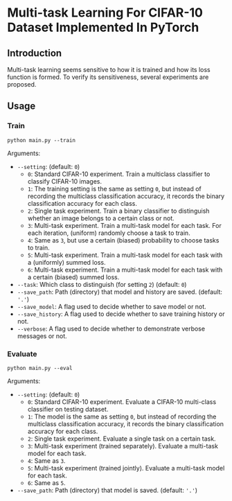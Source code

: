# Multi-task Learning For CIFAR-10 Dataset Implemented In PyTorch

## Introduction

Multi-task learning seems sensitive to how it is trained and how its loss function is formed. 
To verify its sensitiveness, several experiments are proposed.

## Usage

### Train

```
python main.py --train
```

Arguments:

 * `--setting`: (default: `0`)
   * `0`: Standard CIFAR-10 experiment. Train a multiclass classifier to classify CIFAR-10 images.
   * `1`: The training setting is the same as setting `0`, but instead of recording the multiclass classification accuracy, it records the binary classification accuracy for each class.
   * `2`: Single task experiment. Train a binary classifier to distinguish whether an image belongs to a certain class or not.
   * `3`: Multi-task experiment. Train a multi-task model for each task. For each iteration, (uniform) randomly choose a task to train.
   * `4`: Same as `3`, but use a certain (biased) probability to choose tasks to train.
   * `5`: Multi-task experiment. Train a multi-task model for each task with a (uniformly) summed loss.
   * `6`: Multi-task experiment. Train a multi-task model for each task with a certain (biased) summed loss.
 * `--task`: Which class to distinguish (for setting `2`) (default: `0`) 
 * `--save_path`: Path (directory) that model and history are saved. (default: `'.'`)
 * `--save_model`: A flag used to decide whether to save model or not.
 * `--save_history`: A flag used to decide whether to save training history or not.
 * `--verbose`: A flag used to decide whether to demonstrate verbose messages or not.

### Evaluate

```
python main.py --eval
```

Arguments:

 * `--setting`: (default: `0`)
   * `0`: Standard CIFAR-10 experiment. Evaluate a CIFAR-10 multi-class classifier on testing dataset.
   * `1`: The model is the same as setting `0`, but instead of recording the multiclass classification accuracy, it records the binary classification accuracy for each class.
   * `2`: Single task experiment. Evaluate a single task on a certain task.
   * `3`: Multi-task experiment (trained separately). Evaluate a multi-task model for each task.
   * `4`: Same as `3`. 
   * `5`: Multi-task experiment (trained jointly). Evaluate a multi-task model for each task.
   * `6`: Same as `5`.
 * `--save_path`: Path (directory) that model is saved. (default: `'.'`)
